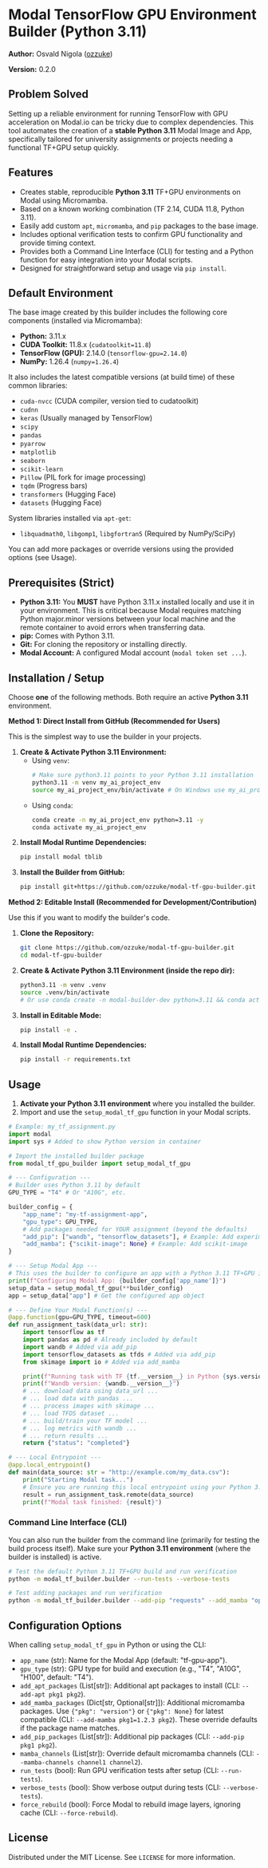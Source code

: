 # Modal TensorFlow GPU Environment Builder (Python 3.11)

**Author:** Osvald Nigola ([ozzuke](https://github.com/ozzuke))

**Version:** 0.2.0

## Problem Solved

Setting up a reliable environment for running TensorFlow with GPU acceleration on Modal.io can be tricky due to complex dependencies. This tool automates the creation of a **stable Python 3.11** Modal Image and App, specifically tailored for university assignments or projects needing a functional TF+GPU setup quickly.

## Features

*   Creates stable, reproducible **Python 3.11** TF+GPU environments on Modal using Micromamba.
*   Based on a known working combination (TF 2.14, CUDA 11.8, Python 3.11).
*   Easily add custom `apt`, `micromamba`, and `pip` packages to the base image.
*   Includes optional verification tests to confirm GPU functionality and provide timing context.
*   Provides both a Command Line Interface (CLI) for testing and a Python function for easy integration into your Modal scripts.
*   Designed for straightforward setup and usage via `pip install`.

## Default Environment

The base image created by this builder includes the following core components (installed via Micromamba):

*   **Python:** 3.11.x
*   **CUDA Toolkit:** 11.8.x (`cudatoolkit=11.8`)
*   **TensorFlow (GPU):** 2.14.0 (`tensorflow-gpu=2.14.0`)
*   **NumPy:** 1.26.4 (`numpy=1.26.4`)

It also includes the latest compatible versions (at build time) of these common libraries:
*   `cuda-nvcc` (CUDA compiler, version tied to cudatoolkit)
*   `cudnn`
*   `keras` (Usually managed by TensorFlow)
*   `scipy`
*   `pandas`
*   `pyarrow`
*   `matplotlib`
*   `seaborn`
*   `scikit-learn`
*   `Pillow` (PIL fork for image processing)
*   `tqdm` (Progress bars)
*   `transformers` (Hugging Face)
*   `datasets` (Hugging Face)

System libraries installed via `apt-get`:
*   `libquadmath0`, `libgomp1`, `libgfortran5` (Required by NumPy/SciPy)

You can add more packages or override versions using the provided options (see Usage).

## Prerequisites (Strict)

*   **Python 3.11:** You **MUST** have Python 3.11.x installed locally and use it in your environment. This is critical because Modal requires matching Python major.minor versions between your local machine and the remote container to avoid errors when transferring data.
*   **pip:** Comes with Python 3.11.
*   **Git:** For cloning the repository or installing directly.
*   **Modal Account:** A configured Modal account (`modal token set ...`).

## Installation / Setup

Choose **one** of the following methods. Both require an active **Python 3.11** environment.

**Method 1: Direct Install from GitHub (Recommended for Users)**

This is the simplest way to use the builder in your projects.

1.  **Create & Activate Python 3.11 Environment:**
    *   Using `venv`:
        ```bash
        # Make sure python3.11 points to your Python 3.11 installation
        python3.11 -m venv my_ai_project_env
        source my_ai_project_env/bin/activate # On Windows use my_ai_project_env\Scripts\activate
        ```
    *   Using `conda`:
        ```bash
        conda create -n my_ai_project_env python=3.11 -y
        conda activate my_ai_project_env
        ```
2.  **Install Modal Runtime Dependencies:**
    ```bash
    pip install modal tblib
    ```
3.  **Install the Builder from GitHub:**
    ```bash
    pip install git+https://github.com/ozzuke/modal-tf-gpu-builder.git
    ```

**Method 2: Editable Install (Recommended for Development/Contribution)**

Use this if you want to modify the builder's code.

1.  **Clone the Repository:**
    ```bash
    git clone https://github.com/ozzuke/modal-tf-gpu-builder.git
    cd modal-tf-gpu-builder
    ```
2.  **Create & Activate Python 3.11 Environment (inside the repo dir):**
    ```bash
    python3.11 -m venv .venv
    source .venv/bin/activate
    # Or use conda create -n modal-builder-dev python=3.11 && conda activate modal-builder-dev
    ```
3.  **Install in Editable Mode:**
    ```bash
    pip install -e .
    ```
4.  **Install Modal Runtime Dependencies:**
    ```bash
    pip install -r requirements.txt
    ```

## Usage

1.  **Activate your Python 3.11 environment** where you installed the builder.
2.  Import and use the `setup_modal_tf_gpu` function in your Modal scripts.

```python
# Example: my_tf_assignment.py
import modal
import sys # Added to show Python version in container

# Import the installed builder package
from modal_tf_gpu_builder import setup_modal_tf_gpu

# --- Configuration ---
# Builder uses Python 3.11 by default
GPU_TYPE = "T4" # Or "A10G", etc.

builder_config = {
    "app_name": "my-tf-assignment-app",
    "gpu_type": GPU_TYPE,
    # Add packages needed for YOUR assignment (beyond the defaults)
    "add_pip": ["wandb", "tensorflow_datasets"], # Example: Add experiment tracking and TFDS
    "add_mamba": {"scikit-image": None} # Example: Add scikit-image
}

# --- Setup Modal App ---
# This uses the builder to configure an app with a Python 3.11 TF+GPU image
print(f"Configuring Modal App: {builder_config['app_name']}")
setup_data = setup_modal_tf_gpu(**builder_config)
app = setup_data["app"] # Get the configured app object

# --- Define Your Modal Function(s) ---
@app.function(gpu=GPU_TYPE, timeout=600)
def run_assignment_task(data_url: str):
    import tensorflow as tf
    import pandas as pd # Already included by default
    import wandb # Added via add_pip
    import tensorflow_datasets as tfds # Added via add_pip
    from skimage import io # Added via add_mamba

    print(f"Running task with TF {tf.__version__} in Python {sys.version}")
    print(f"Wandb version: {wandb.__version__}")
    # ... download data using data_url ...
    # ... load data with pandas ...
    # ... process images with skimage ...
    # ... load TFDS dataset ...
    # ... build/train your TF model ...
    # ... log metrics with wandb ...
    # ... return results ...
    return {"status": "completed"}

# --- Local Entrypoint ---
@app.local_entrypoint()
def main(data_source: str = "http://example.com/my_data.csv"):
    print("Starting Modal task...")
    # Ensure you are running this local entrypoint using your Python 3.11 env!
    result = run_assignment_task.remote(data_source)
    print(f"Modal task finished: {result}")

```

### Command Line Interface (CLI)

You can also run the builder from the command line (primarily for testing the build process itself). Make sure your **Python 3.11 environment** (where the builder is installed) is active.

```bash
# Test the default Python 3.11 TF+GPU build and run verification
python -m modal_tf_builder.builder --run-tests --verbose-tests

# Test adding packages and run verification
python -m modal_tf_builder.builder --add-pip "requests" --add_mamba "opencv" --run-tests
```

## Configuration Options

When calling `setup_modal_tf_gpu` in Python or using the CLI:

*   `app_name` (str): Name for the Modal App (default: "tf-gpu-app").
*   `gpu_type` (str): GPU type for build and execution (e.g., "T4", "A10G", "H100", default: "T4").
*   `add_apt_packages` (List[str]): Additional apt packages to install (CLI: `--add-apt pkg1 pkg2`).
*   `add_mamba_packages` (Dict[str, Optional[str]]): Additional micromamba packages. Use `{"pkg": "version"}` or `{"pkg": None}` for latest compatible (CLI: `--add-mamba pkg1=1.2.3 pkg2`). These override defaults if the package name matches.
*   `add_pip_packages` (List[str]): Additional pip packages (CLI: `--add-pip pkg1 pkg2`).
*   `mamba_channels` (List[str]): Override default micromamba channels (CLI: `--mamba-channels channel1 channel2`).
*   `run_tests` (bool): Run GPU verification tests after setup (CLI: `--run-tests`).
*   `verbose_tests` (bool): Show verbose output during tests (CLI: `--verbose-tests`).
*   `force_rebuild` (bool): Force Modal to rebuild image layers, ignoring cache (CLI: `--force-rebuild`).

## License

Distributed under the MIT License. See `LICENSE` for more information.